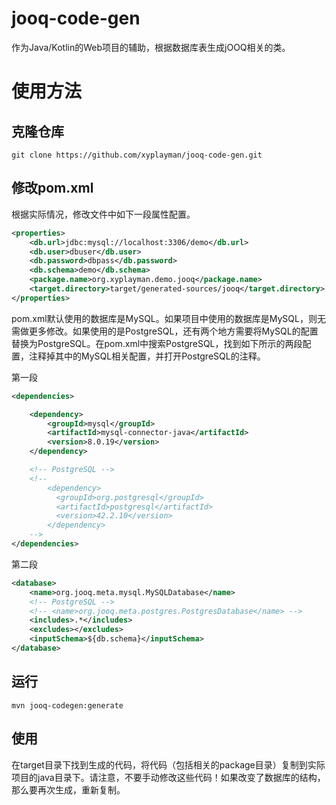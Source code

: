 # jooq-code-gen
作为Java/Kotlin的Web项目的辅助，根据数据库表生成jOOQ相关的类。

# 使用方法

## 克隆仓库

```shell
git clone https://github.com/xyplayman/jooq-code-gen.git
```

## 修改pom.xml

根据实际情况，修改文件中如下一段属性配置。
```xml
<properties>
    <db.url>jdbc:mysql://localhost:3306/demo</db.url>
    <db.user>dbuser</db.user>
    <db.password>dbpass</db.password>
    <db.schema>demo</db.schema>
    <package.name>org.xyplayman.demo.jooq</package.name>
    <target.directory>target/generated-sources/jooq</target.directory>
</properties>
```

pom.xml默认使用的数据库是MySQL。如果项目中使用的数据库是MySQL，则无需做更多修改。如果使用的是PostgreSQL，还有两个地方需要将MySQL的配置替换为PostgreSQL。在pom.xml中搜索PostgreSQL，找到如下所示的两段配置，注释掉其中的MySQL相关配置，并打开PostgreSQL的注释。

第一段
```xml
<dependencies>

    <dependency>
        <groupId>mysql</groupId>
        <artifactId>mysql-connector-java</artifactId>
        <version>8.0.19</version>
    </dependency>

    <!-- PostgreSQL -->
    <!--
        <dependency>
          <groupId>org.postgresql</groupId>
          <artifactId>postgresql</artifactId>
          <version>42.2.10</version>
        </dependency>
    -->
</dependencies>
```

第二段
```xml
<database>
    <name>org.jooq.meta.mysql.MySQLDatabase</name>
    <!-- PostgreSQL -->
    <!-- <name>org.jooq.meta.postgres.PostgresDatabase</name> -->
    <includes>.*</includes>
    <excludes></excludes>
    <inputSchema>${db.schema}</inputSchema>
</database>
```

## 运行
```shell
mvn jooq-codegen:generate
```
## 使用
在target目录下找到生成的代码，将代码（包括相关的package目录）复制到实际项目的java目录下。请注意，不要手动修改这些代码！如果改变了数据库的结构，那么要再次生成，重新复制。
